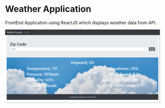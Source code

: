 # Weather Application
FrontEnd Application using ReactJS which displays weather data from API.

![Site](Images/Image.png)


